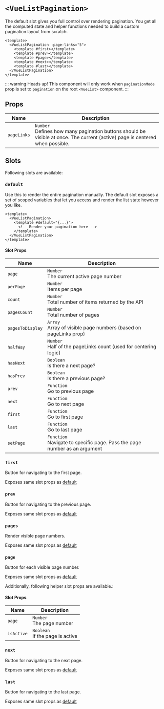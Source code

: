 # `<VueListPagination>`

The default slot gives you full control over rendering pagination. You get all the computed state and helper functions needed to build a custom pagination layout from scratch.

```vue
<template>
  <VueListPagination :page-links="5">
    <template #first></template>
    <template #prev></template>
    <template #page></template>
    <template #next></template>
    <template #last></template>
  </VueListPagination>
</template>
```

::: warning Heads up!
This component will only work when `paginationMode` prop is set to `pagination` on the root `<VueList>` component.
:::

## Props

| Name        | Description                                                                                                                        |
| ----------- | ---------------------------------------------------------------------------------------------------------------------------------- |
| `pageLinks` | `Number` <br/> Defines how many pagination buttons should be visible at once. The current (active) page is centered when possible. |

## Slots

Following slots are available:

### `default`

Use this to render the entire pagination manually. The default slot exposes a set of scoped variables that let you access and render the list state however you like.

```vue
<template>
  <VueListPagination>
    <template #default="{...}">
      <!-- Render your pagination here -->
    </template>
  </VueListPagination>
</template>
```

<a id="pagination_slot_props"></a>

#### Slot Props

| Name             | Description                                                                     |
| ---------------- | ------------------------------------------------------------------------------- |
| `page`           | `Number` <br/> The current active page number                                   |
| `perPage`        | `Number` <br/> Items per page                                                   |
| `count`          | `Number` <br/> Total number of items returned by the API                        |
| `pagesCount`     | `Number` <br/> Total number of pages                                            |
| `pagesToDisplay` | `Array` <br/> Array of visible page numbers (based on pageLinks prop)           |
| `halfWay`        | `Number` <br/> Half of the pageLinks count (used for centering logic)           |
| `hasNext`        | `Boolean` <br/> Is there a next page?                                           |
| `hasPrev`        | `Boolean` <br/> Is there a previous page?                                       |
| `prev`           | `Function` <br/> Go to previous page                                            |
| `next`           | `Function` <br/> Go to next page                                                |
| `first`          | `Function` <br/> Go to first page                                               |
| `last`           | `Function` <br/> Go to last page                                                |
| `setPage`        | `Function` <br/> Navigate to specific page. Pass the page number as an argument |

### `first`

Button for navigating to the first page.

Exposes same slot props as [default](#pagination_slot_props)

### `prev`

Button for navigating to the previous page.

Exposes same slot props as [default](#pagination_slot_props)

### `pages`

Render visible page numbers.

Exposes same slot props as [default](#pagination_slot_props)

### `page`

Button for each visible page number.

Exposes same slot props as [default](#pagination_slot_props)

Additionally, following helper slot props are available.:

#### Slot Props

| Name       | Description                           |
| ---------- | ------------------------------------- |
| `page`     | `Number` <br/> The page number        |
| `isActive` | `Boolean` <br/> If the page is active |

### `next`

Button for navigating to the next page.

Exposes same slot props as [default](#pagination_slot_props)

### `last`

Button for navigating to the last page.

Exposes same slot props as [default](#pagination_slot_props)
